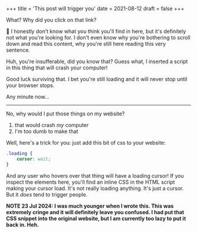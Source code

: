 +++
title = 'This post will trigger you'
date = 2021-08-12
draft = false
+++

<!-- meta:
- title: This post will trigger you
- template: trigger
- date: 12. August 2021
- tags: features, public, random, css
- img-header: https://i.imgur.com/z7HHR6q.jpg
- img-alt: There's too many sources for this I don't know who to credit.
-->

What? Why did you click on that link?

🤔 I honestly don't know what you think you'll find in here, but it's definitely not what you're looking for. I don't even know why you're bothering to scroll down and read this content, why you're still here reading this very sentence.

Huh, you're insufferable, did you know that? Guess what, I inserted a script in this thing that will crash your computer!

Good luck surviving that. I bet you're still loading and it will never stop until your browser stops.

Any minute now...

---

No, why would I put those things on my website? 

1. that would crash *my* computer
2. I'm too dumb to make that

Well, here's a trick for you: just add this bit of css to your website:

```css
.loading {
	cursor: wait;
}
```

And any user who hovers over that thing will have a loading cursor! If you inspect the elements here, you'll find an inline CSS in the HTML script making your cursor load. It's not really loading anything. It's just a cursor. But it *does* tend to trigger people.

**NOTE 23 Jul 2024: I was much younger when I wrote this. This was extremely cringe and it will definitely leave you confused. I had put that CSS snippet into the original website, but I am currently too lazy to put it back in. Heh.**

